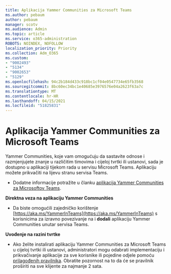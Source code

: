 ```yaml
---
title: Aplikacija Yammer Communities za Microsoft Teams
ms.author: pebaum
author: pebaum
manager: scotv
ms.audience: Admin
ms.topic: article
ms.service: o365-administration
ROBOTS: NOINDEX, NOFOLLOW
localization_priority: Priority
ms.collection: Adm_O365
ms.custom:
- "9002493"
- "5134"
- "9002653"
- "5129"
ms.openlocfilehash: 94c2b184d433c918bc1cf04e0547734e65fb3568
ms.sourcegitcommit: 8bc60ec34bc1e40685e3976576e04a2623f63a7c
ms.translationtype: MT
ms.contentlocale: hr-HR
ms.lasthandoff: 04/15/2021
ms.locfileid: "51825831"
---
```

# <a name="yammer-communities-app-for-microsoft-teams"></a>Aplikacija Yammer Communities za Microsoft Teams

Yammer Communities, koje vam omogućuju da sastavite odnose i razmjenjujete znanje u različitim timovima i cijeloj tvrtki ili ustanovi, sada je dostupno u aplikaciji tijekom rada u servisu Microsoft Teams. Aplikaciju možete prikvačiti na lijevu stranu servisa Teams. 

- Dodatne informacije potražite u članku [aplikacija Yammer Communities za Microsoftov Teams](https://go.microsoft.com/fwlink/?linkid=2127757&clcid=0x409).

**Direktna veza na aplikaciju Yammer Communities**

- Da biste omogućili zajedničko korištenje [https://aka.ms/YammerInTeams](https://aka.ms/YammerInTeams) s korisnicima za izravno povezivanje na i **dodali** aplikaciju Yammer Communities unutar servisa Teams.

**Uvođenje na razini tvrtke**

- Ako želite instalirati aplikaciju Yammer Communities za Microsoft Teams u cijeloj tvrtki ili ustanovi, administratori mogu odabrati implementaciju i prikvačivanje aplikacije za sve korisnike ili pojedine odjele pomoću [prilagođenih pravilnika](https://docs.microsoft.com/microsoftteams/manage-apps). Obratite pozornost na to da će se pravilnik proširiti na sve klijente za najmanje 2 sata.

